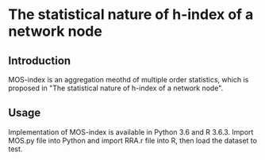 # The statistical nature of h-index of a network node<br>

## Introduction<br>
MOS-index is an aggregation meothd of multiple order statistics, which is proposed in "The statistical nature of h-index of a network node".

## Usage<br>
Implementation of MOS-index is available in Python 3.6 and R 3.6.3.
Import MOS.py file into Python and import RRA.r file into R, then load the dataset to test.
